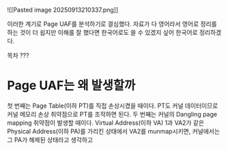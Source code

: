 ![[Pasted image 20250913210337.png]]

이러한 계기로 Page UAF를 분석하기로 결심했다. 자료가 다 영어라서 영어로 정리를 하는 것이 더 쉽지만 이해를 잘 했다면 한국어로도 쓸 수 있겠지 싶어 한국어로 정리하겠다.

목차 ???
# Page UAF는 왜 발생할까

첫 번째는 Page Table(이하 PT)를 직접 손상시켰을 때이다. PT도 커널 데이터이므로 커널 메모리 손상 취약점으로 PT를 조작하면 된다.
두 번째는 커널의 Dangling page mapping 취약점이 발생할 때이다. Virtual Address(이하 VA) 1과 VA2가 같은 Physical Address(이하 PA)를 가리킨 상태에서 VA2를 munmap시키면, 커널에서는 그 PA가 해제된 상태라고 생각하고 